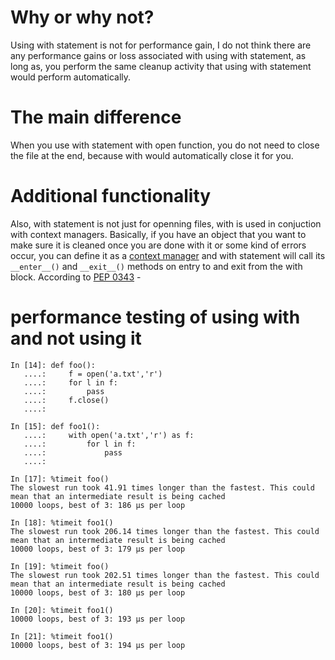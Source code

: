 # Why or why not?

Using with statement is not for performance gain, I do not think there are any performance gains or loss associated with using with statement, as long as, you perform the same cleanup activity that using with statement would perform automatically.

# The main difference

When you use with statement with open function, you do not need to close the file at the end, because with would automatically close it for you.

# Additional functionality

Also, with statement is not just for openning files, with is used in conjuction with context managers. Basically, if you have an object that you want to make sure it is cleaned once you are done with it or some kind of errors occur, you can define it as a [context manager](https://docs.python.org/2/library/contextlib.html) and with statement will call its `__enter__()` and `__exit__()` methods on entry to and exit from the with block. According to [PEP 0343](https://www.python.org/dev/peps/pep-0343/) -

# performance testing of using with and not using it

```
In [14]: def foo():
   ....:     f = open('a.txt','r')
   ....:     for l in f:
   ....:         pass
   ....:     f.close()
   ....:

In [15]: def foo1():
   ....:     with open('a.txt','r') as f:
   ....:         for l in f:
   ....:             pass
   ....:

In [17]: %timeit foo()
The slowest run took 41.91 times longer than the fastest. This could mean that an intermediate result is being cached
10000 loops, best of 3: 186 µs per loop

In [18]: %timeit foo1()
The slowest run took 206.14 times longer than the fastest. This could mean that an intermediate result is being cached
10000 loops, best of 3: 179 µs per loop

In [19]: %timeit foo()
The slowest run took 202.51 times longer than the fastest. This could mean that an intermediate result is being cached
10000 loops, best of 3: 180 µs per loop

In [20]: %timeit foo1()
10000 loops, best of 3: 193 µs per loop

In [21]: %timeit foo1()
10000 loops, best of 3: 194 µs per loop
```
